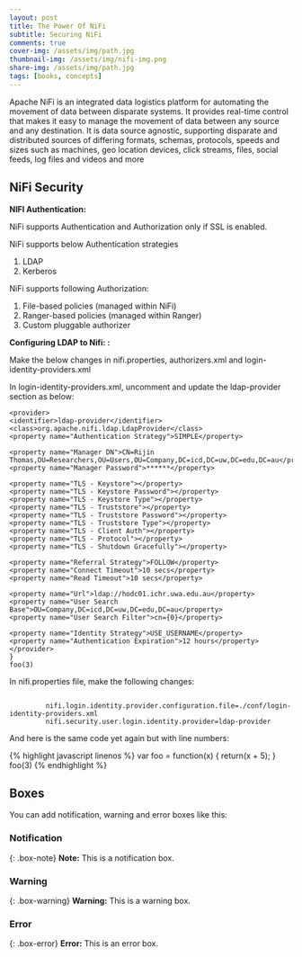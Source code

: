 ```yaml
---
layout: post
title: The Power Of NiFi
subtitle: Securing NiFi
comments: true
cover-img: /assets/img/path.jpg
thumbnail-img: /assets/img/nifi-img.png
share-img: /assets/img/path.jpg
tags: [books, concepts]
---
```


Apache NiFi is an integrated data logistics platform for automating the movement of data between disparate systems. It provides real-time control that makes it easy to manage the movement of data between any source and any destination. It is data source agnostic, supporting disparate and distributed sources of differing formats, schemas, protocols, speeds and sizes such as machines, geo location devices, click streams, files, social feeds, log files and videos and more


## NiFi Security

**NIFI Authentication:**

NiFi supports Authentication and Authorization only if SSL is enabled.

NiFi supports below Authentication strategies

1. LDAP
2. Kerberos

NiFi supports following Authorization:

1. File-based policies (managed within NiFi)
2. Ranger-based policies (managed within Ranger)
3. Custom pluggable authorizer


**Configuring LDAP to Nifi: :**

Make the below changes in nifi.properties, authorizers.xml and login-identity-providers.xml 

In login-identity-providers.xml, uncomment and update the ldap-provider section as below: 
~~~
<provider>
<identifier>ldap-provider</identifier>
<class>org.apache.nifi.ldap.LdapProvider</class>
<property name="Authentication Strategy">SIMPLE</property>

<property name="Manager DN">CN=Rijin Thomas,OU=Researchers,OU=Users,OU=Company,DC=icd,DC=uw,DC=edu,DC=au</property>
<property name="Manager Password">******</property>

<property name="TLS - Keystore"></property>
<property name="TLS - Keystore Password"></property>
<property name="TLS - Keystore Type"></property>
<property name="TLS - Truststore"></property>
<property name="TLS - Truststore Password"></property>
<property name="TLS - Truststore Type"></property>
<property name="TLS - Client Auth"></property>
<property name="TLS - Protocol"></property>
<property name="TLS - Shutdown Gracefully"></property>

<property name="Referral Strategy">FOLLOW</property>
<property name="Connect Timeout">10 secs</property>
<property name="Read Timeout">10 secs</property>

<property name="Url">ldap://hodc01.ichr.uwa.edu.au</property>
<property name="User Search Base">OU=Company,DC=icd,DC=uw,DC=edu,DC=au</property>
<property name="User Search Filter">cn={0}</property>

<property name="Identity Strategy">USE_USERNAME</property>
<property name="Authentication Expiration">12 hours</property>
</provider>
}
foo(3)
~~~

In nifi.properties file, make the following changes:

~~~

         nifi.login.identity.provider.configuration.file=./conf/login-identity-providers.xml
         nifi.security.user.login.identity.provider=ldap-provider
~~~


And here is the same code yet again but with line numbers:

{% highlight javascript linenos %}
var foo = function(x) {
  return(x + 5);
}
foo(3)
{% endhighlight %}

## Boxes
You can add notification, warning and error boxes like this:

### Notification

{: .box-note}
**Note:** This is a notification box.

### Warning

{: .box-warning}
**Warning:** This is a warning box.

### Error

{: .box-error}
**Error:** This is an error box.
